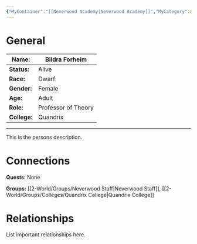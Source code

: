 ```yaml
---
{"MyContainer":"[[Neverwood Academy|Neverwood Academy]]","MyCategory":null,"image":"Template_Person_Placeholder.png","tags":["Category/People"],"obsidianUIMode":"preview","aliases":null,"NoteStatus":"❓","char_status":"Alive","char_race":"Dwarf","char_gender":"Female","char_role":"Professor of Theory","char_college":"Quandrix","char_items":null,"char_age":"Adult","parents":null,"children":null,"enemies":null,"allies":null,"siblings":null,"partner":null,"Connected_Quests":[],"Connected_Groups":["[[2-World/Groups/Neverwood Staff.md|Neverwood Staff]]","[[Quandrix College|Quandrix College]]"],"dg-publish":true,"dg-path":"World/People/Bildra Forheim.md","permalink":"/world/people/bildra-forheim/","dgPassFrontmatter":true,"updated":"2025-10-02T14:20:44.000+01:00"}
---
```




# General


| Name:        | Bildra Forheim      |
| ------------ | ------------------- |
| **Status:**  | Alive               |
| **Race:**    | Dwarf               |
| **Gender:**  | Female              |
| **Age:**     | Adult               |
| **Role:**    | Professor of Theory |
| **College:** | Quandrix            |


---

This is the persons description. 


# Connections


**Quests:** None 

**Groups:** [[2-World/Groups/Neverwood Staff\|Neverwood Staff]], [[2-World/Groups/Colleges/Quandrix College\|Quandrix College]]


# Relationships

List important relationships here. 

